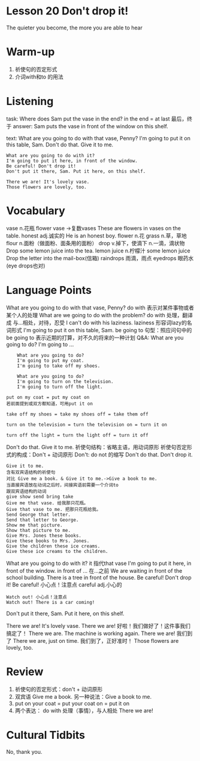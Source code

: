 # Lesson 20 Don't drop it!

The quieter you become, the more you are able to hear

# Warm-up

1. 祈使句的否定形式
2. 介词with和to 的用法

# Listening

task:
    Where does Sam put the vase in the end?
        in the end = at last 最后，终于
answer:
    Sam puts the vase in front of the window on this shelf.

text:
    What are you going to do with that vase, Penny?
    I'm going to put it on this table, Sam.
    Don't do that. Give it to me.

    What are you going to do with it?
    I'm going to put it here, in front of the window.
    Be careful! Don't drop it!
    Don't put it there, Sam. Put it here, on this shelf.

    There we are! It's lovely vase.
    Those flowers are lovely, too.

# Vocabulary

vase n.花瓶
    flower vase ->复数vases
    These are flowers in vases on the table.
honest adj.诚实的
    He is an honest boy.
flower n.花
grass n.草，草地
flour n.面粉（做面粉、面条用的面粉）
drop v.掉下，使滴下  n.一滴，滴状物
    Drop some lemon juice into the tea.
    lemon juice n.柠檬汁
    some lemon juice
    Drop the letter into the mail-box(信箱)
raindrops 雨滴，雨点
eyedrops 眼药水(eye drops也对)

# Language Points

What are you going to do with that vase, Penny?
    do with 表示对某件事物或者某个人的处理
    What are we going to do with the problem?
    do with 处理，翻译成 与...相处，对待，忍受
    I can't do with his laziness.
    laziness 形容词lazy的名词形式
I'm going to put it on this table, Sam.
    be going to 句型：照应问句中的be going to 表示近期的打算，对不久的将来的一种计划
    Q&A:
        What are you going to do?
        I'm going to ...

        What are you going to do?
        I'm going to put my coat.
        I'm going to take off my shoes.

        What are you going to do?
        I'm going to turn on the television.
        I'm going to turn off the light.
    
    put on my coat = put my coat on
    若前面提到或双方都知道，可用put it on

    take off my shoes = take my shoes off = take them off

    turn on the television = turn the television on = turn it on 

    turn off the light = turn the light off = turn it off
Don't do that. Give it to me.
    祈使句结构：省略主语，用动词原形
    祈使句否定形式的构成：Don't + 动词原形
    Don't: do not 的缩写
    Don't do that.
    Don't drop it.

    Give it to me.
    含有双宾语结构的祈使句
    对比 Give me a book. & Give it to me.->Give a book to me.
    当直接宾语放在动词之后时，间接宾语前需要一个介词to
    跟双宾语结构的动词
    give show send bring take
    Give me that vase. 给我那只花瓶。
    Give that vase to me. 把那只花瓶给我。
    Send George that letter.
    Send that letter to George.
    Show me that picture.
    Show that picture to me.
    Give Mrs. Jones these books.
    Give these books to Mrs. Jones.
    Give the children these ice creams.
    Give these ice creams to the children.

What are you going to do with it?
    it 指代that vase
I'm going to put it here, in front of the window.
    in front of ... 在...之前
    We are waiting in front of the school building.
    There is a tree in front of the house.
Be careful! Don't drop it!
    Be careful! 小心点！注意点
    careful adj.小心的
    
    Watch out! 小心点！注意点
    Watch out! There is a car coming!
Don't put it there, Sam. Put it here, on this shelf.

There we are! It's lovely vase.
    There we are! 好啦！我们做好了！这件事我们搞定了！
    There we are. The machine is working again.
    There we are! 我们到了
    There we are, just on time. 我们到了，正好准时！
Those flowers are lovely, too.

# Review

1. 祈使句的否定形式：don't + 动词原形
2. 双宾语 Give me a book.
    另一种说法：Give a book to me.
3. put on your coat = put your coat on = put it on
4. 两个表达：
    do with 处理（事情），与人相处
    There we are!

# Cultural Tidbits

No, thank you.